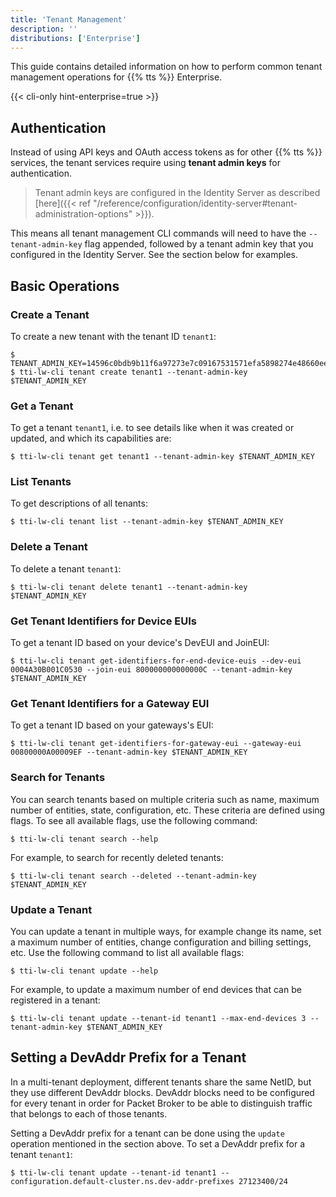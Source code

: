 ```yaml
---
title: 'Tenant Management'
description: ''
distributions: ['Enterprise']
---
```


This guide contains detailed information on how to perform common tenant management operations for {{% tts %}} Enterprise.

<!--more-->

{{< cli-only hint-enterprise=true >}}

## Authentication

Instead of using API keys and OAuth access tokens as for other {{% tts %}} services, the tenant services require using **tenant admin keys** for authentication.

> Tenant admin keys are configured in the Identity Server as described [here]({{< ref "/reference/configuration/identity-server#tenant-administration-options" >}}).

This means all tenant management CLI commands will need to have the `--tenant-admin-key` flag appended, followed by a tenant admin key that you configured in the Identity Server. See the section below for examples.

## Basic Operations

### Create a Tenant

To create a new tenant with the tenant ID `tenant1`:

```
$ TENANT_ADMIN_KEY=14596c0bdb9b11f6a97273e7c09167531571efa5898274e48660ee8d08f62b67
$ tti-lw-cli tenant create tenant1 --tenant-admin-key $TENANT_ADMIN_KEY
```

### Get a Tenant

To get a tenant `tenant1`, i.e. to see details like when it was created or updated, and which its capabilities are:

```
$ tti-lw-cli tenant get tenant1 --tenant-admin-key $TENANT_ADMIN_KEY
```

### List Tenants

To get descriptions of all tenants:

```
$ tti-lw-cli tenant list --tenant-admin-key $TENANT_ADMIN_KEY
```

### Delete a Tenant

To delete a tenant `tenant1`:

```
$ tti-lw-cli tenant delete tenant1 --tenant-admin-key $TENANT_ADMIN_KEY
```

### Get Tenant Identifiers for Device EUIs

To get a tenant ID based on your device's DevEUI and JoinEUI:

```
$ tti-lw-cli tenant get-identifiers-for-end-device-euis --dev-eui 0004A30B001C0530 --join-eui 800000000000000C --tenant-admin-key $TENANT_ADMIN_KEY
```

### Get Tenant Identifiers for a Gateway EUI

To get a tenant ID based on your gateways's EUI:

```
$ tti-lw-cli tenant get-identifiers-for-gateway-eui --gateway-eui 00800000A00009EF --tenant-admin-key $TENANT_ADMIN_KEY
```

### Search for Tenants

You can search tenants based on multiple criteria such as name, maximum number of entities, state, configuration, etc. These criteria are defined using flags. To see all available flags, use the following command:

```
$ tti-lw-cli tenant search --help
```

For example, to search for recently deleted tenants:

```
$ tti-lw-cli tenant search --deleted --tenant-admin-key $TENANT_ADMIN_KEY
```

### Update a Tenant

You can update a tenant in multiple ways, for example change its name, set a maximum number of entities, change configuration and billing settings, etc. Use the following command to list all available flags:

```
$ tti-lw-cli tenant update --help
```

For example, to update a maximum number of end devices that can be registered in a tenant:

```
$ tti-lw-cli tenant update --tenant-id tenant1 --max-end-devices 3 --tenant-admin-key $TENANT_ADMIN_KEY
```

## Setting a DevAddr Prefix for a Tenant

In a multi-tenant deployment, different tenants share the same NetID, but they use different DevAddr blocks. DevAddr blocks need to be configured for every tenant in order for Packet Broker to be able to distinguish traffic that belongs to each of those tenants.

Setting a DevAddr prefix for a tenant can be done using the `update` operation mentioned in the section above. To set a DevAddr prefix for a tenant `tenant1`:

```
$ tti-lw-cli tenant update --tenant-id tenant1 --configuration.default-cluster.ns.dev-addr-prefixes 27123400/24
```